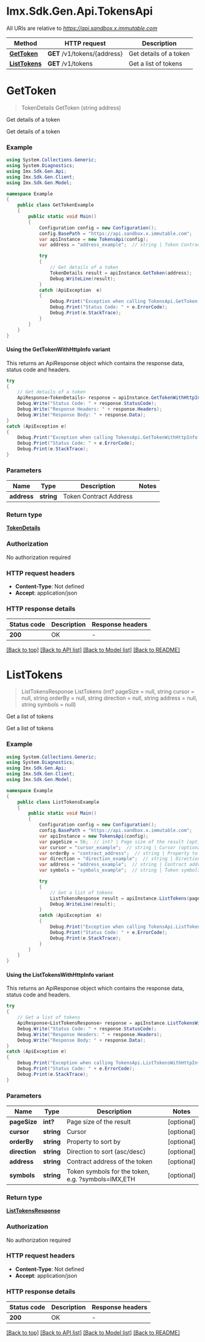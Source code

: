 # Imx.Sdk.Gen.Api.TokensApi

All URIs are relative to *https://api.sandbox.x.immutable.com*

| Method | HTTP request | Description |
|--------|--------------|-------------|
| [**GetToken**](TokensApi.md#gettoken) | **GET** /v1/tokens/{address} | Get details of a token |
| [**ListTokens**](TokensApi.md#listtokens) | **GET** /v1/tokens | Get a list of tokens |

<a name="gettoken"></a>
# **GetToken**
> TokenDetails GetToken (string address)

Get details of a token

Get details of a token

### Example
```csharp
using System.Collections.Generic;
using System.Diagnostics;
using Imx.Sdk.Gen.Api;
using Imx.Sdk.Gen.Client;
using Imx.Sdk.Gen.Model;

namespace Example
{
    public class GetTokenExample
    {
        public static void Main()
        {
            Configuration config = new Configuration();
            config.BasePath = "https://api.sandbox.x.immutable.com";
            var apiInstance = new TokensApi(config);
            var address = "address_example";  // string | Token Contract Address

            try
            {
                // Get details of a token
                TokenDetails result = apiInstance.GetToken(address);
                Debug.WriteLine(result);
            }
            catch (ApiException  e)
            {
                Debug.Print("Exception when calling TokensApi.GetToken: " + e.Message);
                Debug.Print("Status Code: " + e.ErrorCode);
                Debug.Print(e.StackTrace);
            }
        }
    }
}
```

#### Using the GetTokenWithHttpInfo variant
This returns an ApiResponse object which contains the response data, status code and headers.

```csharp
try
{
    // Get details of a token
    ApiResponse<TokenDetails> response = apiInstance.GetTokenWithHttpInfo(address);
    Debug.Write("Status Code: " + response.StatusCode);
    Debug.Write("Response Headers: " + response.Headers);
    Debug.Write("Response Body: " + response.Data);
}
catch (ApiException e)
{
    Debug.Print("Exception when calling TokensApi.GetTokenWithHttpInfo: " + e.Message);
    Debug.Print("Status Code: " + e.ErrorCode);
    Debug.Print(e.StackTrace);
}
```

### Parameters

| Name | Type | Description | Notes |
|------|------|-------------|-------|
| **address** | **string** | Token Contract Address |  |

### Return type

[**TokenDetails**](TokenDetails.md)

### Authorization

No authorization required

### HTTP request headers

 - **Content-Type**: Not defined
 - **Accept**: application/json


### HTTP response details
| Status code | Description | Response headers |
|-------------|-------------|------------------|
| **200** | OK |  -  |

[[Back to top]](#) [[Back to API list]](../README.md#documentation-for-api-endpoints) [[Back to Model list]](../README.md#documentation-for-models) [[Back to README]](../README.md)

<a name="listtokens"></a>
# **ListTokens**
> ListTokensResponse ListTokens (int? pageSize = null, string cursor = null, string orderBy = null, string direction = null, string address = null, string symbols = null)

Get a list of tokens

Get a list of tokens

### Example
```csharp
using System.Collections.Generic;
using System.Diagnostics;
using Imx.Sdk.Gen.Api;
using Imx.Sdk.Gen.Client;
using Imx.Sdk.Gen.Model;

namespace Example
{
    public class ListTokensExample
    {
        public static void Main()
        {
            Configuration config = new Configuration();
            config.BasePath = "https://api.sandbox.x.immutable.com";
            var apiInstance = new TokensApi(config);
            var pageSize = 56;  // int? | Page size of the result (optional) 
            var cursor = "cursor_example";  // string | Cursor (optional) 
            var orderBy = "contract_address";  // string | Property to sort by (optional) 
            var direction = "direction_example";  // string | Direction to sort (asc/desc) (optional) 
            var address = "address_example";  // string | Contract address of the token (optional) 
            var symbols = "symbols_example";  // string | Token symbols for the token, e.g. ?symbols=IMX,ETH (optional) 

            try
            {
                // Get a list of tokens
                ListTokensResponse result = apiInstance.ListTokens(pageSize, cursor, orderBy, direction, address, symbols);
                Debug.WriteLine(result);
            }
            catch (ApiException  e)
            {
                Debug.Print("Exception when calling TokensApi.ListTokens: " + e.Message);
                Debug.Print("Status Code: " + e.ErrorCode);
                Debug.Print(e.StackTrace);
            }
        }
    }
}
```

#### Using the ListTokensWithHttpInfo variant
This returns an ApiResponse object which contains the response data, status code and headers.

```csharp
try
{
    // Get a list of tokens
    ApiResponse<ListTokensResponse> response = apiInstance.ListTokensWithHttpInfo(pageSize, cursor, orderBy, direction, address, symbols);
    Debug.Write("Status Code: " + response.StatusCode);
    Debug.Write("Response Headers: " + response.Headers);
    Debug.Write("Response Body: " + response.Data);
}
catch (ApiException e)
{
    Debug.Print("Exception when calling TokensApi.ListTokensWithHttpInfo: " + e.Message);
    Debug.Print("Status Code: " + e.ErrorCode);
    Debug.Print(e.StackTrace);
}
```

### Parameters

| Name | Type | Description | Notes |
|------|------|-------------|-------|
| **pageSize** | **int?** | Page size of the result | [optional]  |
| **cursor** | **string** | Cursor | [optional]  |
| **orderBy** | **string** | Property to sort by | [optional]  |
| **direction** | **string** | Direction to sort (asc/desc) | [optional]  |
| **address** | **string** | Contract address of the token | [optional]  |
| **symbols** | **string** | Token symbols for the token, e.g. ?symbols&#x3D;IMX,ETH | [optional]  |

### Return type

[**ListTokensResponse**](ListTokensResponse.md)

### Authorization

No authorization required

### HTTP request headers

 - **Content-Type**: Not defined
 - **Accept**: application/json


### HTTP response details
| Status code | Description | Response headers |
|-------------|-------------|------------------|
| **200** | OK |  -  |

[[Back to top]](#) [[Back to API list]](../README.md#documentation-for-api-endpoints) [[Back to Model list]](../README.md#documentation-for-models) [[Back to README]](../README.md)

